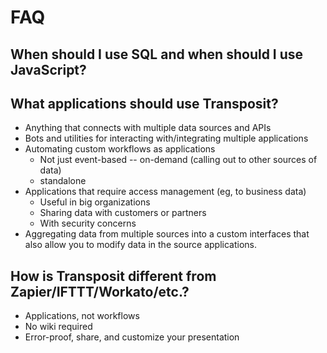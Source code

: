 # FAQ

## **When should I use SQL and when should I use JavaScript?**

## **What applications should use Transposit?**

* Anything that connects with multiple data sources and APIs
* Bots and utilities for interacting with/integrating multiple applications
* Automating custom workflows as applications
  * Not just event-based -- on-demand \(calling out to other sources of data\)
  * standalone
* Applications that require access management \(eg, to business data\)
  * Useful in big organizations
  * Sharing data with customers or partners
  * With security concerns
* Aggregating data from multiple sources into a custom interfaces that also allow you to modify data in the source applications.

## **How is Transposit different from Zapier/IFTTT/Workato/etc.?**

* Applications, not workflows
* No wiki required
* Error-proof, share, and customize your presentation



